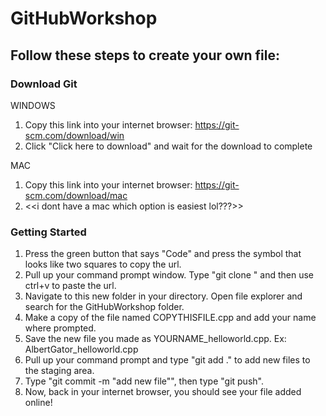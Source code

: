 # GitHubWorkshop
## Follow these steps to create your own file:
### Download Git
WINDOWS
1. Copy this link into your internet browser: https://git-scm.com/download/win
2. Click "Click here to download" and wait for the download to complete

MAC
1. Copy this link into your internet browser: https://git-scm.com/download/mac
2. <<i dont have a mac which option is easiest lol???>>
### Getting Started
1. Press the green button that says "Code" and press the symbol that looks like two squares to copy the url.
2. Pull up your command prompt window. Type "git clone " and then use ctrl+v to paste the url. 
3. Navigate to this new folder in your directory. Open file explorer and search for the GitHubWorkshop folder.
4. Make a copy of the file named COPYTHISFILE.cpp and add your name where prompted. 
5. Save the new file you made as YOURNAME_helloworld.cpp. Ex: AlbertGator_helloworld.cpp
6. Pull up your command prompt and type "git add ." to add new files to the staging area.
7. Type "git commit -m "add new file"", then type "git push".
8. Now, back in your internet browser, you should see your file added online!

